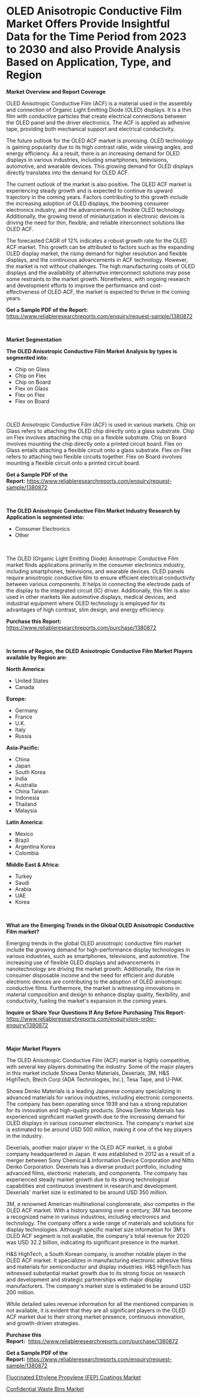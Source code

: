 <p><h1>OLED Anisotropic Conductive Film Market Offers Provide Insightful Data for the Time Period from 2023 to 2030 and also Provide Analysis Based on Application, Type, and Region</h1></p><p><strong>Market Overview and Report Coverage</strong></p>
<p><p>OLED Anisotropic Conductive Film (ACF) is a material used in the assembly and connection of Organic Light Emitting Diode (OLED) displays. It is a thin film with conductive particles that create electrical connections between the OLED panel and the driver electronics. The ACF is applied as adhesive tape, providing both mechanical support and electrical conductivity.</p><p>The future outlook for the OLED ACF market is promising. OLED technology is gaining popularity due to its high contrast ratio, wide viewing angles, and energy efficiency. As a result, there is an increasing demand for OLED displays in various industries, including smartphones, televisions, automotive, and wearable devices. This growing demand for OLED displays directly translates into the demand for OLED ACF.</p><p>The current outlook of the market is also positive. The OLED ACF market is experiencing steady growth and is expected to continue its upward trajectory in the coming years. Factors contributing to this growth include the increasing adoption of OLED displays, the booming consumer electronics industry, and the advancements in flexible OLED technology. Additionally, the growing trend of miniaturization in electronic devices is driving the need for thin, flexible, and reliable interconnect solutions like OLED ACF.</p><p>The forecasted CAGR of 12% indicates a robust growth rate for the OLED ACF market. This growth can be attributed to factors such as the expanding OLED display market, the rising demand for higher resolution and flexible displays, and the continuous advancements in ACF technology. However, the market is not without challenges. The high manufacturing costs of OLED displays and the availability of alternative interconnect solutions may pose some restraints to the market growth. Nonetheless, with ongoing research and development efforts to improve the performance and cost-effectiveness of OLED ACF, the market is expected to thrive in the coming years.</p></p>
<p><strong>Get a Sample PDF of the Report:</strong> <a href="https://www.reliableresearchreports.com/enquiry/request-sample/1380872">https://www.reliableresearchreports.com/enquiry/request-sample/1380872</a></p>
<p>&nbsp;</p>
<p><strong>Market Segmentation</strong></p>
<p><strong>The OLED Anisotropic Conductive Film Market Analysis by types is segmented into:</strong></p>
<p><ul><li>Chip on Glass</li><li>Chip on Flex</li><li>Chip on Board</li><li>Flex on Glass</li><li>Flex on Flex</li><li>Flex on Board</li></ul></p>
<p>&nbsp;</p>
<p><p>OLED Anisotropic Conductive Film (ACF) is used in various markets. Chip on Glass refers to attaching the OLED chip directly onto a glass substrate. Chip on Flex involves attaching the chip on a flexible substrate. Chip on Board involves mounting the chip directly onto a printed circuit board. Flex on Glass entails attaching a flexible circuit onto a glass substrate. Flex on Flex refers to attaching two flexible circuits together. Flex on Board involves mounting a flexible circuit onto a printed circuit board.</p></p>
<p><strong>Get a Sample PDF of the Report:</strong>&nbsp;<a href="https://www.reliableresearchreports.com/enquiry/request-sample/1380872">https://www.reliableresearchreports.com/enquiry/request-sample/1380872</a></p>
<p>&nbsp;</p>
<p><strong>The OLED Anisotropic Conductive Film Market Industry Research by Application is segmented into:</strong></p>
<p><ul><li>Consumer Electronics</li><li>Other</li></ul></p>
<p>&nbsp;</p>
<p><p>The OLED (Organic Light Emitting Diode) Anisotropic Conductive Film market finds applications primarily in the consumer electronics industry, including smartphones, televisions, and wearable devices. OLED panels require anisotropic conductive film to ensure efficient electrical conductivity between various components. It helps in connecting the electrode pads of the display to the integrated circuit (IC) driver. Additionally, this film is also used in other markets like automotive displays, medical devices, and industrial equipment where OLED technology is employed for its advantages of high contrast, slim design, and energy efficiency.</p></p>
<p><strong>Purchase this Report:</strong>&nbsp; <a href="https://www.reliableresearchreports.com/purchase/1380872">https://www.reliableresearchreports.com/purchase/1380872</a></p>
<p>&nbsp;</p>
<p><strong>In terms of Region, the OLED Anisotropic Conductive Film Market Players available by Region are:</strong></p>
<p>
    <p> <strong> North America: </strong>
        <ul>
            <li>United States</li>
            <li>Canada</li>
        </ul>
        </p> 
    <p> <strong> Europe: </strong>
        <ul>
            <li>Germany</li>
            <li>France</li>
            <li>U.K.</li>
            <li>Italy</li>
            <li>Russia</li>
        </ul>
        </p> 
    <p> <strong> Asia-Pacific: </strong>
        <ul>
            <li>China</li>
            <li>Japan</li>
            <li>South Korea</li>
            <li>India</li>
            <li>Australia</li>
            <li>China Taiwan</li>
            <li>Indonesia</li>
            <li>Thailand</li>
            <li>Malaysia</li>
        </ul>
        </p> 
    <p> <strong> Latin America: </strong>
        <ul>
            <li>Mexico</li>
            <li>Brazil</li>
            <li>Argentina Korea</li>
            <li>Colombia</li>
        </ul>
        </p> 
    <p> <strong> Middle East & Africa: </strong>
        <ul>
            <li>Turkey</li>
            <li>Saudi</li>
            <li>Arabia</li>
            <li>UAE</li>
            <li>Korea</li>
        </ul>
    </p>
    </p>
<p>&nbsp;</p>
<p><strong>What are the Emerging Trends in the Global OLED Anisotropic Conductive Film market?</strong></p>
<p><p>Emerging trends in the global OLED anisotropic conductive film market include the growing demand for high-performance display technologies in various industries, such as smartphones, televisions, and automotive. The increasing use of flexible OLED displays and advancements in nanotechnology are driving the market growth. Additionally, the rise in consumer disposable income and the need for efficient and durable electronic devices are contributing to the adoption of OLED anisotropic conductive films. Furthermore, the market is witnessing innovations in material composition and design to enhance display quality, flexibility, and conductivity, fueling the market's expansion in the coming years.</p></p>
<p><strong>Inquire or Share Your Questions If Any Before Purchasing This Report</strong>- <a href="https://www.reliableresearchreports.com/enquiry/pre-order-enquiry/1380872">https://www.reliableresearchreports.com/enquiry/pre-order-enquiry/1380872</a></p>
<p>&nbsp;</p>
<p><strong>Major Market Players</strong></p>
<p><p>The OLED Anisotropic Conductive Film (ACF) market is highly competitive, with several key players dominating the industry. Some of the major players in this market include Showa Denko Materials, Dexerials, 3M, H&S HighTech, Btech Corp (ADA Technologies, Inc.), Tesa Tape, and U-PAK.</p><p>Showa Denko Materials is a leading Japanese company specializing in advanced materials for various industries, including electronic components. The company has been operating since 1939 and has a strong reputation for its innovation and high-quality products. Showa Denko Materials has experienced significant market growth due to the increasing demand for OLED displays in various consumer electronics. The company's market size is estimated to be around USD 500 million, making it one of the key players in the industry.</p><p>Dexerials, another major player in the OLED ACF market, is a global company headquartered in Japan. It was established in 2012 as a result of a merger between Sony Chemical & Information Device Corporation and Nitto Denko Corporation. Dexerials has a diverse product portfolio, including advanced films, electronic materials, and components. The company has experienced steady market growth due to its strong technological capabilities and continuous investment in research and development. Dexerials' market size is estimated to be around USD 350 million.</p><p>3M, a renowned American multinational conglomerate, also competes in the OLED ACF market. With a history spanning over a century, 3M has become a recognized name in various industries, including electronics and technology. The company offers a wide range of materials and solutions for display technologies. Although specific market size information for 3M's OLED ACF segment is not available, the company's total revenue for 2020 was USD 32.2 billion, indicating its significant presence in the market.</p><p>H&S HighTech, a South Korean company, is another notable player in the OLED ACF market. It specializes in manufacturing electronic adhesive films and materials for semiconductor and display industries. H&S HighTech has witnessed substantial market growth due to its strong focus on research and development and strategic partnerships with major display manufacturers. The company's market size is estimated to be around USD 200 million.</p><p>While detailed sales revenue information for all the mentioned companies is not available, it is evident that they are all significant players in the OLED ACF market due to their strong market presence, continuous innovation, and growth-driven strategies.</p></p>
<p><strong>Purchase this Report:</strong>&nbsp;&nbsp;<a href="https://www.reliableresearchreports.com/purchase/1380872">https://www.reliableresearchreports.com/purchase/1380872</a></p>
<p></p>
<p><strong>Get a Sample PDF of the Report:</strong>&nbsp;<a href="https://www.reliableresearchreports.com/enquiry/request-sample/1380872">https://www.reliableresearchreports.com/enquiry/request-sample/1380872</a></p>
<p><p><a href="https://github.com/GroverBarry/Market-Research-Report-List-2/blob/main/fluorinated-ethylene-propylene-fep-coatings-market.md">Fluorinated Ethylene Propylene (FEP) Coatings Market</a></p><p><a href="https://www.linkedin.com/pulse/confidential-waste-bins-market-research-report-provides-lm6oe/">Confidential Waste Bins Market</a></p></p>